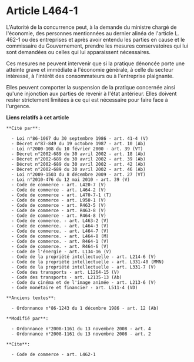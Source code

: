 # Article L464-1

L'Autorité de la concurrence peut, à la demande du ministre chargé de l'économie, des personnes mentionnées au dernier alinéa
de l'article L. 462-1 ou des entreprises et après avoir entendu les parties en cause et le commissaire du Gouvernement,
prendre les mesures conservatoires qui lui sont demandées ou celles qui lui apparaissent nécessaires. 

Ces mesures ne peuvent intervenir que si la pratique dénoncée porte une atteinte grave et immédiate à l'économie générale, à
celle du secteur intéressé, à l'intérêt des consommateurs ou à l'entreprise plaignante. 

Elles peuvent comporter la suspension de la pratique concernée ainsi qu'une injonction aux parties de revenir à l'état
antérieur. Elles doivent rester strictement limitées à ce qui est nécessaire pour faire face à l'urgence.

**Liens relatifs à cet article**

	**Cité par**:

	  - Loi n°86-1067 du 30 septembre 1986 - art. 41-4 (V)
	  - Décret n°87-849 du 19 octobre 1987 - art. 10 (Ab)
	  - Loi n°2000-108 du 10 février 2000 - art. 39 (VT)
	  - Décret n°2002-689 du 30 avril 2002 - art. 18 (Ab)
	  - Décret n°2002-689 du 30 avril 2002 - art. 39 (Ab)
	  - Décret n°2002-689 du 30 avril 2002 - art. 42 (Ab)
	  - Décret n°2002-689 du 30 avril 2002 - art. 46 (Ab)
	  - Loi n°2009-1503 du 8 décembre 2009 - art. 27 (VT)
	  - Loi n°2010-476 du 12 mai 2010 - art. 39 (V)
	  - Code de commerce - art. L420-7 (V)
	  - Code de commerce - art. L464-2 (V)
	  - Code de commerce - art. L470-7-1 (T)
	  - Code de commerce - art. L950-1 (V)
	  - Code de commerce - art. R463-5 (V)
	  - Code de commerce - art. R463-8 (V)
	  - Code de commerce - art. R464-8 (V)
	  - Code de commerce. - art. L463-2 (V)
	  - Code de commerce. - art. L464-3 (V)
	  - Code de commerce. - art. L464-7 (V)
	  - Code de commerce. - art. L464-8 (M)
	  - Code de commerce. - art. R464-1 (V)
	  - Code de commerce. - art. R464-6 (V)
	  - Code de l'énergie - art. L134-16 (V)
	  - Code de la propriété intellectuelle - art. L214-6 (V)
	  - Code de la propriété intellectuelle - art. L331-40 (MMN)
	  - Code de la propriété intellectuelle - art. L331-7 (V)
	  - Code des transports - art. L1264-15 (V)
	  - Code des transports - art. L2135-13 (Ab)
	  - Code du cinéma et de l'image animée - art. L213-6 (V)
	  - Code monétaire et financier - art. L511-4 (VD)

	**Anciens textes**:

	  - Ordonnance n°86-1243 du 1 décembre 1986 - art. 12 (Ab)

	**Modifié par**:

	  - Ordonnance n°2008-1161 du 13 novembre 2008 - art. 4
	  - Ordonnance n°2008-1161 du 13 novembre 2008 - art. 2

	**Cite**:

	  - Code de commerce - art. L462-1
